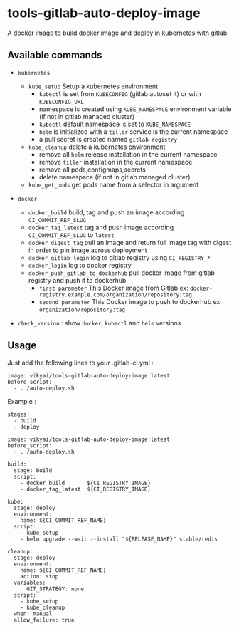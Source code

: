 # tools-gitlab-auto-deploy-image

A docker image to build docker image and deploy in kubernetes with gitlab.

## Available commands

- `kubernetes`

  - `kube_setup`
    Setup a kubernetes environment
    - `kubectl` is set from `KUBECONFIG` (gitlab autoset it) or with `KUBECONFIG_URL`
    - namespace is created using `KUBE_NAMESPACE` environment variable (if not in gitlab managed cluster)
    - `kubectl` default namespace is set to `KUBE_NAMESPACE`
    - `helm` is initialized with a `tiller` service is the current namespace
    - a pull secret is created named `gitlab-registry`
  - `kube_cleanup`
    delete a kubernetes environment
    - remove all `helm` release installation in the current namespace
    - remove `tiller` installation in the current namespace
    - remove all pods,configmaps,secrets
    - delete namespace (if not in gitlab managed cluster)
  - `kube_get_pods`
    get pods name from a selector in argument

- `docker`
  - `docker_build`
    build, tag and push an image according `CI_COMMIT_REF_SLUG`
  - `docker_tag_latest`
    tag and push image according `CI_COMMIT_REF_SLUG` to `latest`
  - `docker_digest_tag`
    pull an image and return full image tag with digest in order to pin image across deployment
  - `docker_gitlab_login`
    log to gitlab registry using `CI_REGISTRY_*`
  - `docker_login`
    log to docker registry
  - `docker_push_gitlab_to_dockerhub`
    pull docker image from gitlab registry and push it to dockerhub
    - `first parameter`
      This Docker image from Gitlab ex: `docker-registry.example.com/organization/repository:tag`
    - `second parameter`
      This Docker image to push to dockerhub ex: `organization/repository:tag`
- `check_version` : show `docker`, `kubectl` and `helm` versions

## Usage

Just add the following lines to your .gitlab-ci.yml :

```
image: vikyai/tools-gitlab-auto-deploy-image:latest
before_script:
  - . /auto-deploy.sh
```

Example :

```
stages:
  - build
  - deploy

image: vikyai/tools-gitlab-auto-deploy-image:latest
before_script:
  - . /auto-deploy.sh

build:
  stage: build
  script:
    - docker_build       ${CI_REGISTRY_IMAGE}
    - docker_tag_latest  ${CI_REGISTRY_IMAGE}

kube:
  stage: deploy
  environment:
    name: ${CI_COMMIT_REF_NAME}
  script:
    - kube_setup
    - helm upgrade --wait --install "${RELEASE_NAME}" stable/redis

cleanup:
  stage: deploy
  environment:
    name: ${CI_COMMIT_REF_NAME}
    action: stop
  variables:
      GIT_STRATEGY: none
  script:
    - kube_setup
    - kube_cleanup
  when: manual
  allow_failure: true
```
